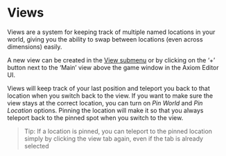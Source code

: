# Views

Views are a system for keeping track of multiple named locations in your world, giving you the ability to swap between locations (even across dimensions) easily. 

A new view can be created in the [View submenu](mainmenubar/intro.md#view) or by clicking on the ‘+’ button next to the ‘Main’ view above the game window in the Axiom Editor UI. 
 
Views will keep track of your last position and teleport you back to that location when you switch back to the view. If you want to make sure the view stays at the correct location, you can turn on *Pin World* and *Pin Location* options. Pinning the location will make it so that you always teleport back to the pinned spot when you switch to the view.

> Tip: If a location is pinned, you can teleport to the pinned location simply by clicking the view tab again, even if the tab is already selected
